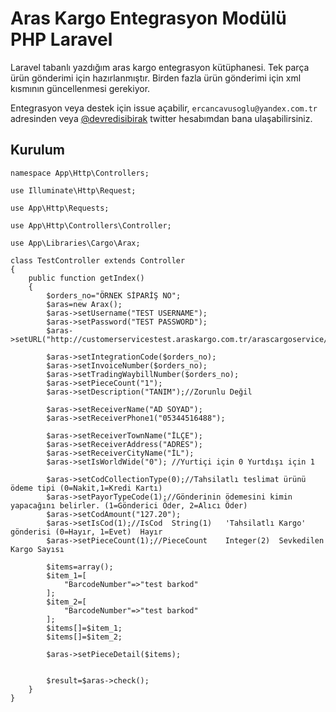 # Aras Kargo Entegrasyon Modülü PHP Laravel

Laravel tabanlı yazdığım aras kargo entegrasyon kütüphanesi. Tek parça ürün gönderimi için hazırlanmıştır. Birden fazla ürün gönderimi için xml kısmının güncellenmesi gerekiyor. 

Entegrasyon veya destek için issue açabilir, `ercancavusoglu@yandex.com.tr` adresinden veya [@devredisibirak](http://twitter.com/devredisibirak) twitter hesabımdan bana ulaşabilirsiniz.

## Kurulum

	namespace App\Http\Controllers;

	use Illuminate\Http\Request;

	use App\Http\Requests;

	use App\Http\Controllers\Controller;

	use App\Libraries\Cargo\Arax;

	class TestController extends Controller
	{
		public function getIndex()
		{		
			$orders_no="ÖRNEK SİPARİŞ NO";
			$aras=new Arax();
			$aras->setUsername("TEST USERNAME");
			$aras->setPassword("TEST PASSWORD");
			$aras->setURL("http://customerservicestest.araskargo.com.tr/arascargoservice/arascargoservice.asmx");

			$aras->setIntegrationCode($orders_no);
			$aras->setInvoiceNumber($orders_no);
			$aras->setTradingWaybillNumber($orders_no);
			$aras->setPieceCount("1");
			$aras->setDescription("TANIM");//Zorunlu Değil

			$aras->setReceiverName("AD SOYAD");
			$aras->setReceiverPhone1("05344516488");

			$aras->setReceiverTownName("İLÇE");
			$aras->setReceiverAddress("ADRES");
			$aras->setReceiverCityName("İL");
			$aras->setIsWorldWide("0"); //Yurtiçi için 0 Yurtdışı için 1
			
			$aras->setCodCollectionType(0);//Tahsilatlı teslimat ürünü ödeme tipi (0=Nakit,1=Kredi Kartı)
            $aras->setPayorTypeCode(1);//Gönderinin ödemesini kimin yapacağını belirler. (1=Gönderici Öder, 2=Alıcı Öder)
            $aras->setCodAmount("127.20");
            $aras->setIsCod(1);//IsCod	String(1)	'Tahsilatlı Kargo' gönderisi (0=Hayır, 1=Evet)	Hayır
            $aras->setPieceCount(1);//PieceCount	Integer(2)	Sevkedilen Kargo Sayısı

			$items=array();
			$item_1=[
				"BarcodeNumber"=>"test barkod"
			];
			$item_2=[
				"BarcodeNumber"=>"test barkod"
			];
			$items[]=$item_1;
			$items[]=$item_2;

			$aras->setPieceDetail($items);


			$result=$aras->check();
		}
	}

